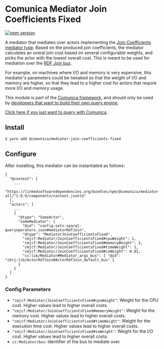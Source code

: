 # Comunica Mediator Join Coefficients Fixed

[![npm version](https://badge.fury.io/js/%40comunica%2Fmediator-join-coefficients-fixed.svg)](https://www.npmjs.com/package/@comunica/mediator-join-coefficients-fixed)

A mediator that mediates over actors implementing the [Join Coefficients mediator type](https://github.com/comunica/comunica/tree/master/packages/mediatortype-join-coefficients).
Based on the produced join coefficients,
the mediator calculates an overal join cost based on several configurable weights,
and picks the actor with the lowest overall cost.
This is meant to be used for mediation over the [RDF Join bus](https://github.com/comunica/comunica/tree/master/packages/bus-rdf-join).

For example, on machines where I/O and memory is very expensive,
this mediator's parameters could be tweaked so that the weight of I/O and memory are higher,
so that they lead to a higher cost for actors that require more I/O and memory usage.

This module is part of the [Comunica framework](https://github.com/comunica/comunica),
and should only be used by [developers that want to build their own query engine](https://comunica.dev/docs/modify/).

[Click here if you just want to query with Comunica](https://comunica.dev/docs/query/).

## Install

```bash
$ yarn add @comunica/mediator-join-coefficients-fixed
```

## Configure

After installing, this mediator can be instantiated as follows:
```text
{
  "@context": [
    ...
    "https://linkedsoftwaredependencies.org/bundles/npm/@comunica/mediator-all/^1.0.0/components/context.jsonld"  
  ],
  "actors": [
    ...
    {
      "@type": "SomeActor",
      "someMediator": {
        "@id": "config-sets:sparql-queryoperators.json#mediatorRdfJoin",
        "@type": "MediatorJoinCoefficientsFixed",
        "cmjcf:Mediator/JoinCoefficientsFixed#cpuWeight": 1,
        "cmjcf:Mediator/JoinCoefficientsFixed#memoryWeight": 1,
        "cmjcf:Mediator/JoinCoefficientsFixed#timeWeight": 1,
        "cmjcf:Mediator/JoinCoefficientsFixed#ioWeight": 0.01,
        "cc:lib/Mediator#Mediator_args_bus": { "@id": "cbrj:lib/ActorRdfJoin#ActorRdfJoin_default_bus" }
      }
    }
  ]
}
```

### Config Parameters

* `"cmjcf:Mediator/JoinCoefficientsFixed#cpuWeight"`: Weight for the CPU cost. Higher values lead to higher overall costs.
* `"cmjcf:Mediator/JoinCoefficientsFixed#memoryWeight"`: Weight for the memory cost. Higher values lead to higher overall costs.
* `"cmjcf:Mediator/JoinCoefficientsFixed#timeWeight"`: Weight for the execution time cost. Higher values lead to higher overall costs.
* `"cmjcf:Mediator/JoinCoefficientsFixed#ioWeight"`: Weight for the I/O cost. Higher values lead to higher overall costs.
* `cc:Mediator/bus`: Identifier of the bus to mediate over.

